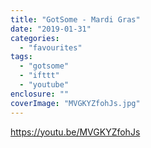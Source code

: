 ```yaml
---
title: "GotSome - Mardi Gras"
date: "2019-01-31"
categories: 
  - "favourites"
tags: 
  - "gotsome"
  - "ifttt"
  - "youtube"
enclosure: ""
coverImage: "MVGKYZfohJs.jpg"
---
```


https://youtu.be/MVGKYZfohJs
